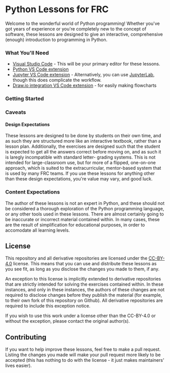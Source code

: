 # Python Lessons for FRC

Welcome to the wonderful world of Python programming! Whether you've got years of experience or you're completely new 
to the concept of software, these lessons are designed to give an interactive, comprehensive (enough) introduction to 
programming in Python.

### What You'll Need
- [Visual Studio Code](https://code.visualstudio.com/) - This will be your primary editor for these lessons.
- [Python VS Code extension](https://marketplace.visualstudio.com/items?itemName=ms-python.python)
- [Jupyter VS Code extension](https://marketplace.visualstudio.com/items?itemName=ms-toolsai.jupyter) - Alternatively, 
  you can use [JupyterLab](https://jupyterlab.readthedocs.io/en/stable/), though this does complicate the workflow.
- [Draw.io integration VS Code extension](https://marketplace.visualstudio.com/items?itemName=hediet.vscode-drawio) - for easily making flowcharts

### Getting Started


### Caveats
#### Design Expectations
These lessons are designed to be done by students on their own time, and as such they are structured more like an 
interactive textbook, rather than a lesson plan. Additionally, the exercises are designed such that the student 
is expected to get all the answers correct before moving on, and as such it is laregly incompatible with standard letter-
grading systems. This is not intended for large-classroom use, but for more of a flipped, one-on-one approach, which 
is suited to the extracurricular, mentor-based system that is used by many FRC teams. If you use these lessons for 
anything other than these design expectations, you're value may vary, and good luck.

### Content Expectations
The author of these lessons is not an expert in Python, and these should not be considered a thorough exploration of 
the Python programming language, or any other tools used in these lessons. There are almost certainly going to be 
inaccurate or incorrect material contained within. In many cases, these are the result of simplification for 
educational purposes, in order to accomodate all learning levels.



## License
This repository and all derivative repositories are licensed under the [CC-BY-4.0](./LICENSE.txt) license. This means that you 
can use and distribute these lessons as you see fit, as long as you disclose the changes you made to them, if any. 

An exception to this license is implicitly extended to derivative repositories that are strictly intended for solving the exercises 
contained within. In these instances, and only in these instances, the authors of these changes are not required to disclose changes 
before they publish the material (for example, to their own fork of this repository on Github). All derivative repositories are 
required to include this exception notice.

If you wish to use this work under a license other than the CC-BY-4.0 or without the exception, please contact the original author(s).

## Contributing
If you want to help improve these lessons, feel free to make a pull request. Listing the changes you made will make 
your pull request more likely to be accepted (this has nothing to do with the license - it just makes maintainers' lives easier).
